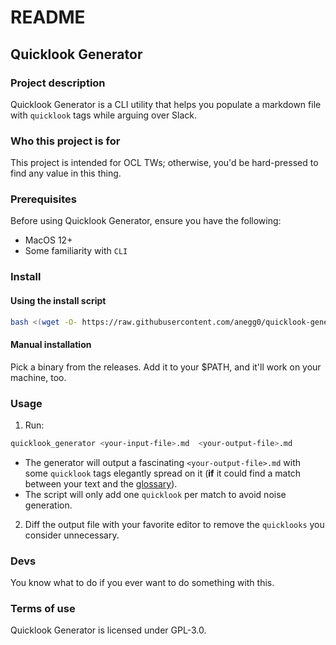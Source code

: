 # README

## Quicklook Generator

### Project description

Quicklook Generator is a CLI utility that helps you populate a markdown file with `quicklook` tags while arguing over Slack.

### Who this project is for

This project is intended for OCL TWs; otherwise, you'd be hard-pressed to find any value in this thing.

### Prerequisites

Before using Quicklook Generator, ensure you have the following:
* MacOS 12+
* Some familiarity with `CLI`

### Install 
#### Using the install script
``` sh
bash <(wget -O- https://raw.githubusercontent.com/anegg0/quicklook-generator/main/install-script-quicklook-generator.sh)
```
#### Manual installation

Pick a binary from the releases. Add it to your $PATH, and it'll work on your machine, too.

### Usage 

1. Run:

``` sh
quicklook_generator <your-input-file>.md  <your-output-file>.md
```
- The generator will output a fascinating `<your-output-file>.md` with some `quicklook` tags elegantly spread on it (**if** it could find a match between your text and the [glossary](https://raw.githubusercontent.com/OffchainLabs/arbitrum-docs/master/website/static/glossary.json)). 
- The script will only add one `quicklook` per match to avoid noise generation.

2. Diff the output file with your favorite editor to remove the `quicklooks` you consider unnecessary.

### Devs
You know what to do if you ever want to do something with this.

### Terms of use
Quicklook Generator is licensed under GPL-3.0.

